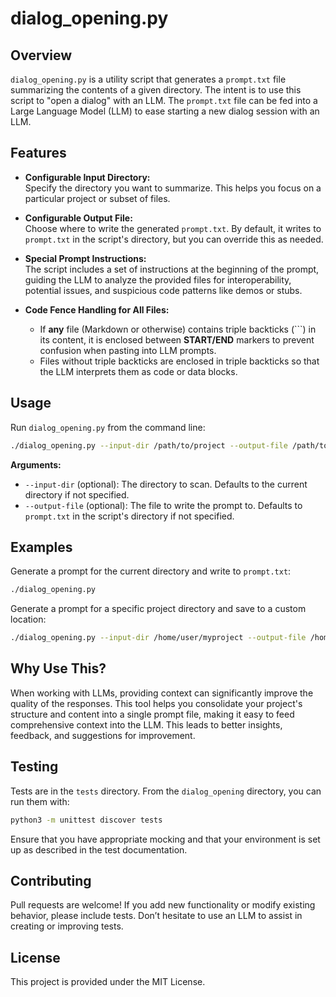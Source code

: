 # dialog_opening.py

## Overview

`dialog_opening.py` is a utility script that generates a `prompt.txt` file summarizing the contents of a given directory. The intent is to use this script to "open a dialog" with an LLM. The `prompt.txt` file can be fed into a Large Language Model (LLM) to ease starting a new dialog session with an LLM.

## Features

- **Configurable Input Directory:**  
  Specify the directory you want to summarize. This helps you focus on a particular project or subset of files.

- **Configurable Output File:**  
  Choose where to write the generated `prompt.txt`. By default, it writes to `prompt.txt` in the script's directory, but you can override this as needed.

- **Special Prompt Instructions:**  
  The script includes a set of instructions at the beginning of the prompt, guiding the LLM to analyze the provided files for interoperability, potential issues, and suspicious code patterns like demos or stubs.

- **Code Fence Handling for All Files:**  
  - If **any** file (Markdown or otherwise) contains triple backticks (```) in its content, it is enclosed between **START/END** markers to prevent confusion when pasting into LLM prompts.  
  - Files without triple backticks are enclosed in triple backticks so that the LLM interprets them as code or data blocks.

## Usage

Run `dialog_opening.py` from the command line:

```bash
./dialog_opening.py --input-dir /path/to/project --output-file /path/to/output/prompt.txt
```

**Arguments:**

- `--input-dir` (optional): The directory to scan. Defaults to the current directory if not specified.
- `--output-file` (optional): The file to write the prompt to. Defaults to `prompt.txt` in the script's directory if not specified.

## Examples

Generate a prompt for the current directory and write to `prompt.txt`:

```bash
./dialog_opening.py
```

Generate a prompt for a specific project directory and save to a custom location:

```bash
./dialog_opening.py --input-dir /home/user/myproject --output-file /home/user/myproject/my_prompt.txt
```

## Why Use This?

When working with LLMs, providing context can significantly improve the quality of the responses. This tool helps you consolidate your project's structure and content into a single prompt file, making it easy to feed comprehensive context into the LLM. This leads to better insights, feedback, and suggestions for improvement.

## Testing

Tests are in the `tests` directory. From the `dialog_opening` directory, you can run them with:

```bash
python3 -m unittest discover tests
```

Ensure that you have appropriate mocking and that your environment is set up as described in the test documentation.

## Contributing

Pull requests are welcome! If you add new functionality or modify existing behavior, please include tests. Don’t hesitate to use an LLM to assist in creating or improving tests.

## License

This project is provided under the MIT License.